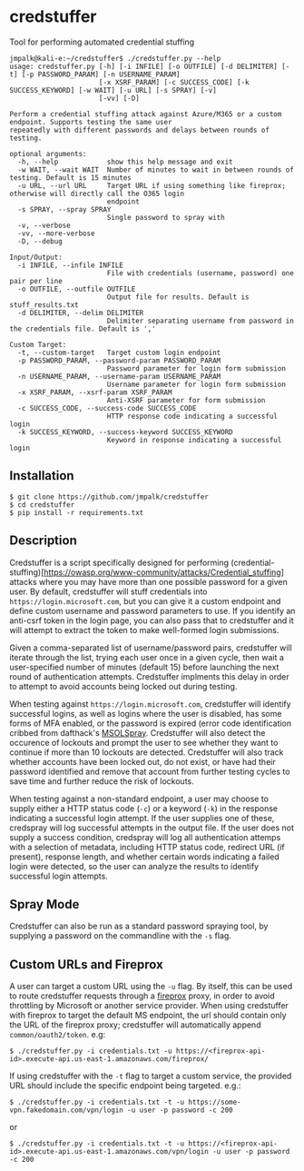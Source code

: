 # credstuffer
Tool for performing automated credential stuffing

```
jmpalk@kali-e:~/credstuffer$ ./credstuffer.py --help
usage: credstuffer.py [-h] [-i INFILE] [-o OUTFILE] [-d DELIMITER] [-t] [-p PASSWORD_PARAM] [-n USERNAME_PARAM]
                      [-x XSRF_PARAM] [-c SUCCESS_CODE] [-k SUCCESS_KEYWORD] [-w WAIT] [-u URL] [-s SPRAY] [-v]
                      [-vv] [-D]

Perform a credential stuffing attack against Azure/M365 or a custom endpoint. Supports testing the same user
repeatedly with different passwords and delays between rounds of testing.

optional arguments:
  -h, --help            show this help message and exit
  -w WAIT, --wait WAIT  Number of minutes to wait in between rounds of testing. Default is 15 minutes
  -u URL, --url URL     Target URL if using something like fireprox; otherwise will directly call the O365 login
                        endpoint
  -s SPRAY, --spray SPRAY
                        Single password to spray with
  -v, --verbose
  -vv, --more-verbose
  -D, --debug

Input/Output:
  -i INFILE, --infile INFILE
                        File with credentials (username, password) one pair per line
  -o OUTFILE, --outfile OUTFILE
                        Output file for results. Default is stuff_results.txt
  -d DELIMITER, --delim DELIMITER
                        Delimiter separating username from password in the credentials file. Default is ','

Custom Target:
  -t, --custom-target   Target custom login endpoint
  -p PASSWORD_PARAM, --password-param PASSWORD_PARAM
                        Password parameter for login form submission
  -n USERNAME_PARAM, --username-param USERNAME_PARAM
                        Username parameter for login form submission
  -x XSRF_PARAM, --xsrf-param XSRF_PARAM
                        Anti-XSRF parameter for form submission
  -c SUCCESS_CODE, --success-code SUCCESS_CODE
                        HTTP response code indicating a successful login
  -k SUCCESS_KEYWORD, --success-keyword SUCCESS_KEYWORD
                        Keyword in response indicating a successful login
```

## Installation
```
$ git clone https://github.com/jmpalk/credstuffer
$ cd credstuffer
$ pip install -r requirements.txt
```
## Description
Credstuffer is a script specifically designed for performing (credential-stuffing)[https://owasp.org/www-community/attacks/Credential_stuffing]
attacks where you may have more than one possible password for a given
user. By default, credstuffer will stuff credentials into 
`https://login.microsoft.com`, but you can give it a custom endpoint and define
custom username and password parameters to use. If you identify an anti-csrf 
token in the login page, you can also pass that to credstuffer and it will
attempt to extract the token to make well-formed login submissions.

Given a comma-separated list of username/password pairs, credstuffer will
iterate through the list, trying each user once in a given cycle, then 
wait a user-specified number of minutes (default 15) before launching the next
round of authentication attempts. Credstuffer implments this delay in order to
attempt to avoid accounts being locked out during testing. 

When testing against `https://login.microsoft.com`, credstuffer will identify
successful logins, as well as logins where the user is disabled, has some forms
of MFA enabled, or the password is expired (error code identification cribbed 
from dafthack's [MSOLSpray](https://github.com/dafthack/MSOLSpray). Credstuffer
will also detect the occurence of lockouts and prompt the user to see whether 
they want to continue if more than 10 lockouts are detected. Credstuffer will
also track whether accounts have been locked out, do not exist, or have had
their password identified and remove that account from further testing cycles
to save time and further reduce the risk of lockouts.

When testing against a non-standard endpoint, a user may choose to supply either a 
HTTP status code (`-c`) or a keyword (`-k`) in the response indicating a
successful login attempt. If the user supplies one of these, credspray will log
successful attempts in the output file. If the user does not supply a success
condition, credspray will log all authentication attemps with a selection of
metadata, including HTTP status code, redirect URL (if present), response
length, and whether certain words indicating a failed login were detected, so
the user can analyze the results to identify successful login attempts.

## Spray Mode
Credstuffer can also be run as a standard password spraying tool, by supplying
a password on the commandline with the `-s` flag.

## Custom URLs and Fireprox

A user can target a custom URL using the `-u` flag. By itself, this can be used
to route credstuffer requests through a [fireprox](https://github.com/ustayready/fireprox) proxy, in order to avoid 
throttling by Microsoft or another service provider. When using credstuffer 
with fireprox to target the default MS endpoint, the url should contain only
the URL of the fireprox proxy; credstuffer will automatically append 
`common/oauth2/token`. 
e.g:
```
$ ./credstuffer.py -i credentials.txt -u https://<fireprox-api-id>.execute-api.us-east-1.amazonaws.com/fireprox/
```
If using credstuffer with the `-t` flag to target a custom service, the 
provided URL should include the specific endpoint being targeted. e.g.:
```
$ ./credstuffer.py -i credentials.txt -t -u https://some-vpn.fakedomain.com/vpn/login -u user -p password -c 200
```
or
```
$ ./credstuffer.py -i credentials.txt -t -u https://<fireprox-api-id>.execute-api.us-east-1.amazonaws.com/vpn/login -u user -p password -c 200
```



